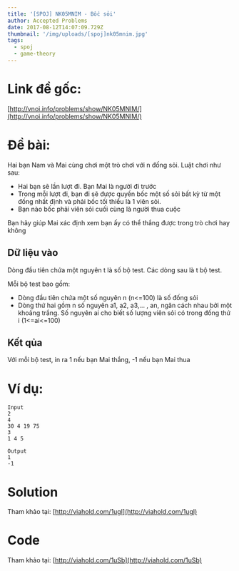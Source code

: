 ```yaml
---
title: '[SPOJ] NK05MNIM - Bốc sỏi'
author: Accepted Problems
date: 2017-08-12T14:07:09.729Z
thumbnail: '/img/uploads/[spoj]nk05mnim.jpg'
tags:
  - spoj
  - game-theory
---
```

# Link đề gốc:

[http://vnoi.info/problems/show/NK05MNIM/](http://vnoi.info/problems/show/NK05MNIM/)

# Đề bài:

Hai bạn Nam và Mai cùng chơi một trò chơi với n đống sỏi. Luật chơi như sau:

* Hai bạn sẽ lần lượt đi. Bạn Mai là người đi trước
* Trong mỗi lượt đi, bạn đi sẽ được quyền bốc một số sỏi bất kỳ từ một đống nhất định và phải bốc tối thiểu là 1 viên sỏi.
* Bạn nào bốc phải viên sỏi cuối cùng là người thua cuộc

Bạn hãy giúp Mai xác định xem bạn ấy có thể thắng được trong trò chơi hay không

## Dữ liệu vào

Dòng đầu tiên chứa một nguyên t là số bộ test. Các dòng sau là t bộ test.

Mỗi bộ test bao gồm:

* Dòng đầu tiên chứa một số nguyên n \(n&lt;=100\) là số đống sỏi
* Dòng thứ hai gồm n số nguyên a1, a2, a3,... , an, ngăn cách nhau bởi một khoảng trắng. Số nguyên ai cho biết số lượng viên sỏi có trong đống thứ i \(1&lt;=ai&lt;=100\)

## Kết qủa

Với mỗi bộ test, in ra 1 nếu bạn Mai thắng, -1 nếu bạn Mai thua

# Ví dụ:

```
Input
2
4
30 4 19 75
3
1 4 5
```

```
Output
1
-1
```

# Solution

Tham khảo tại: [http://viahold.com/1ugl](http://viahold.com/1ugl)

# Code

Tham khảo tại: [http://viahold.com/1uSb](http://viahold.com/1uSb)
